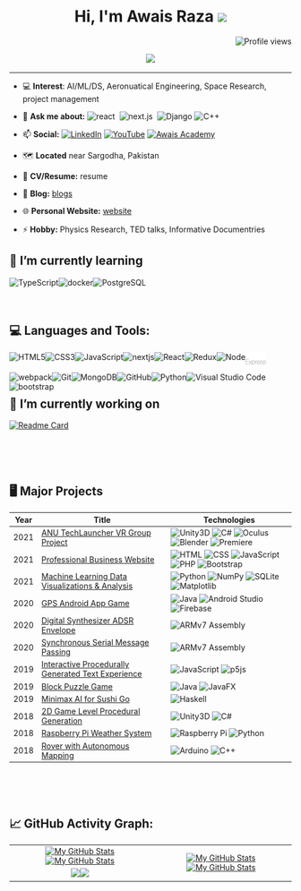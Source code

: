 <h1 align="center">
Hi, I'm Awais Raza
  <img src="https://media.giphy.com/media/hvRJCLFzcasrR4ia7z/giphy.gif" width="30"></h1>
 <!--<img src="https://komarev.com/ghpvc/?username=yashitanamdeo&label=Profile%20Views&color=0e75b6&style=flat" align='right' alt="yashitanamdeo" />-->
 <img src="https://gpvc.arturio.dev/AwaisOem" alt="Profile views" align='right'/> <a href="https://github.com/AwaisOem/AwaisOem/"> </a> 
<br/>

<!-- Typing SVG by DenverCoder1 - https://github.com/DenverCoder1/readme-typing-svg -->
<p align="center">
  <a href="https://github.com/DenverCoder1/readme-typing-svg"><img src="https://readme-typing-svg.herokuapp.com?lines=Computer+Science+Student;Full+Stack+Web+Developer;DS%20|%20AI%20|%20ML%20Enthusiastic;Always%20learning%20new%20things&center=true&width=380&height=45"></a>
</p>
<hr/>

- 💻 **Interest**: AI/ML/DS, Aeronuatical Engineering, Space Research, project management
- 💬 **Ask me about:**
<img alt="react" src="https://img.shields.io/badge/react-61DAFB.svg?&style=for-the-badge&logo=react&logoColor=fff" />&nbsp;
<img alt="next.js" src="https://img.shields.io/badge/next.js-000.svg?&style=for-the-badge&logo=next.js&logoColor=fff" />&nbsp;
![Django](https://img.shields.io/badge/Django-092e20?style=for-the-badge&logo=django)
![C++](https://img.shields.io/badge/C++-0000FF?style=for-the-badge&logo=cplusplus)

- 📫 **Social:**    <a href="https://www.linkedin.com/in/awais-raza-a13a77240/" target="_blank">  <img alt="LinkedIn" src="https://img.shields.io/badge/linkedin-0077B5.svg?&style=for-the-badge&logo=linkedin&logoColor=white" /></a>
<a href="https://www.youtube.com/channel/UCXm9rJ9-i0LTdIIsL3F6skg" target="_blank"><img alt="YouTube" src="https://img.shields.io/badge/youtube-FF0000.svg?&style=for-the-badge&logo=youtube&logoColor=white" /></a>
[![Awais Academy](https://img.shields.io/badge/mail-000?style=for-the-badge&logo=gmail&logoColor=green)](https://ranaabdullah.netlify.app)

- 🗺️ **Located** near Sargodha, Pakistan
- 💼 **CV/Resume:** <a>resume</a>
- 📝 **Blog:** <a href="https://awaisoem.github.io/SPARK-OFFICIALS/" target="_blank">blogs</a>
- 🌐 **Personal Website:**  <a href="http://awaisoem.netlify.app/" target="_blank">website</a>
- ⚡ **Hobby:** Physics Research, TED talks, Informative Documentries

## 🌱 I’m currently learning

<img align="left" alt="TypeScript" src="https://img.icons8.com/color/36/000000/typescript.png"/>
<img align="left" alt="docker" src="https://img.icons8.com/dusk/36/000000/docker.png"/>
<img align="left" alt="PostgreSQL" src="https://img.icons8.com/color/36/000000/postgreesql.png"/>
<br>
<br/><br/>

## 💻 Languages and Tools:

<img align="left" alt="HTML5" src="https://img.icons8.com/color/36/000000/html-5.png"/>
<img align="left" alt="CSS3" src="https://img.icons8.com/color/36/000000/css3.png"/>
<img align="left" alt="JavaScript" src="https://img.icons8.com/color/36/000000/javascript.png"/>
<img align="left" alt="nextjs" src="https://img.icons8.com/color/36/000000/nextjs.png"/>
<img align="left" alt="React" src="https://img.icons8.com/plasticine/36/000000/react.png"/>
<img align="left" alt="Redux" src="https://img.icons8.com/color/36/000000/redux.png"/>
<img align="left" alt="Node" src="https://img.icons8.com/color/36/000000/nodejs.png"/>
<img align="left" alt="express" width="36px" src="https://raw.githubusercontent.com/github/explore/78df643247d429f6cc873026c0622819ad797942/topics/express/express.png" />
<img align="left" alt="webpack" src="https://img.icons8.com/dusk/36/000000/webpack.png"/>
<img align="left" alt="Git" src="https://img.icons8.com/color/36/000000/git.png"/>
<img align="left" alt="MongoDB" src="https://img.icons8.com/color/36/000000/mongodb.png"/>
<img align="left" alt="GitHub" src="https://img.icons8.com/fluent/36/000000/github.png"/>
<img align="left" alt="Python" src="https://img.icons8.com/color/36/000000/python.png"/>
<img align="left" alt="Visual Studio Code" src="https://img.icons8.com/fluent/36/000000/visual-studio-code-2019.png"/>
<img align="left" alt="bootstrap" src="https://img.icons8.com/color/36/000000/bootstrap.png"/>

<br/><br/><br/>

## 🔭 I’m currently working on

[![Readme Card](https://github-readme-stats.vercel.app/api/pin/?username=AwaisOem&repo=wowlearn)](https://github.com/AwaisOem/wowlearn)

<br>
<br>
<br>

## 🖥️ Major Projects

| Year | Title                                    | Technologies                           |
|------|------------------------------------------|----------------------------------------|
| 2021 | [ANU TechLauncher VR Group Project](https://github.com/VR-Observatory/SidingSpringObservatory "Project Repo") | ![Unity3D](https://img.shields.io/badge/-Unity3D-black?style=flat-square&logo=unity) ![C#](https://img.shields.io/badge/-C%23-black?style=flat-square&logo=csharp) ![Oculus](https://img.shields.io/badge/-Oculus-black?style=flat-square&logo=oculus) ![Blender](https://img.shields.io/badge/-Blender-black?style=flat-square&logo=blender) ![Premiere](https://img.shields.io/badge/-Premiere-black?style=flat-square&logo=adobepremierepro)|
| 2021 | [Professional Business Website](https://github.com/Tim-W-James/Journeys-Continue-Website "Website") | ![HTML](https://img.shields.io/badge/-HTML5-black?style=flat-square&logo=html5) ![CSS](https://img.shields.io/badge/-CSS3-black?style=flat-square&logo=css3) ![JavaScript](https://img.shields.io/badge/-JavaScript-black?style=flat-square&logo=javascript) ![PHP](https://img.shields.io/badge/-PHP-black?style=flat-square&logo=php) ![Bootstrap](https://img.shields.io/badge/-Bootstrap-black?style=flat-square&logo=bootstrap) |
| 2021 | [Machine Learning Data Visualizations & Analysis](https://github.com/Tim-W-James/Python-Data-Reference-Code "My Python Reference Code") | ![Python](https://img.shields.io/badge/-Python-black?style=flat-square&logo=python) ![NumPy](https://img.shields.io/badge/-NumPy-black?style=flat-square&logo=numpy) ![SQLite](https://img.shields.io/badge/-SQLite-black?style=flat-square&logo=sqlite) ![Matplotlib](https://img.shields.io/badge/-Matplotlib-black?style=flat-square) |
| 2020 | [GPS Android App Game](https://github.com/Tim-W-James/Java-GPS-Android-Game) | ![Java](https://img.shields.io/badge/-Java-black?style=flat-square&logo=java&logoColor=red) ![Android Studio](https://img.shields.io/badge/-Android%20Studio-black?style=flat-square&logo=androidstudio) ![Firebase](https://img.shields.io/badge/-Firebase-black?style=flat-square&logo=firebase) |
| 2020 | [Digital Synthesizer ADSR Envelope](https://github.com/Tim-W-James/ARMv7-Digital-Synthesizer-ADSR) | ![ARMv7 Assembly](https://img.shields.io/badge/-ARMv7%20Assembly-black?style=flat-square) |
| 2020 | [Synchronous Serial Message Passing](https://github.com/Tim-W-James/ARMv7-Synchronous-Serial-Message-Passing) | ![ARMv7 Assembly](https://img.shields.io/badge/-ARMv7%20Assembly-black?style=flat-square) |
| 2019 | [Interactive Procedurally Generated Text Experience](https://github.com/Tim-W-James/JavaScript-Interactive-Procedural-Text-Experience) | ![JavaScript](https://img.shields.io/badge/-JavaScript-black?style=flat-square&logo=javascript) ![p5js](https://img.shields.io/badge/-p5.js-black?style=flat-square&logo=p5dotjs) |
| 2019 | [Block Puzzle Game](https://github.com/Tim-W-James/Java-Block-Puzzle-Game) | ![Java](https://img.shields.io/badge/-Java-black?style=flat-square&logo=java&logoColor=red) ![JavaFX](https://img.shields.io/badge/-JavaFX-black?style=flat-square) |
| 2019 | [Minimax AI for Sushi Go](https://github.com/Tim-W-James/Sushi-Go-AI) | ![Haskell](https://img.shields.io/badge/-Haskell-black?style=flat-square&logo=haskell) |
| 2018 | [2D Game Level Procedural Generation](https://github.com/Tim-W-James/Time-Travel-Roguelite-Game "Part of a Larger Project") | ![Unity3D](https://img.shields.io/badge/-Unity3D-black?style=flat-square&logo=unity) ![C#](https://img.shields.io/badge/-C%23-black?style=flat-square&logo=csharp) |
| 2018 | [Raspberry Pi Weather System](https://github.com/Tim-W-James/Raspberry-Pi-Weather-Station) | ![Raspberry Pi](https://img.shields.io/badge/-Raspberry%20Pi-black?style=flat-square&logo=raspberrypi&logoColor=red) ![Python](https://img.shields.io/badge/-Python-black?style=flat-square&logo=python) |
| 2018 | [Rover with Autonomous Mapping](https://github.com/Tim-W-James/Arduino-Autonomous-Rover) | ![Arduino](https://img.shields.io/badge/-Arduino-black?style=flat-square&logo=arduino) ![C++](https://img.shields.io/badge/-C%2B%2B-black?style=flat-square&logo=c%2B%2B) |

<br>
<br>
<br>

## 📈 GitHub Activity Graph:

<table>
    <tr>
        <td align="center"><a href="https://github.com/AwaisOem#gh-light-mode-only"><img src="https://github-readme-stats.vercel.app/api?username=AwaisOem&show_icons=true&theme=default&include_all_commits=true#gh-light-mode-only" alt="My GitHub Stats"/></a><a href="https://github.com/AwaisOem#gh-dark-mode-only"><img src="https://github-readme-stats.vercel.app/api?username=AwaisOem&show_icons=true&theme=tokyonight&include_all_commits=true#gh-dark-mode-only" alt="My GitHub Stats"/></a></td>
        <td rowspan="2" align="center"><a href="https://github.com/AwaisOem#gh-light-mode-only"><img src="https://github-readme-stats.vercel.app/api/top-langs/?username=AwaisOem&theme=default&langs_count=8#gh-light-mode-only" alt="My GitHub Stats"/></a><a href="https://github.com/AwaisOem#gh-dark-mode-only"><img src="https://github-readme-stats.vercel.app/api/top-langs/?username=AwaisOem&theme=tokyonight&langs_count=8#gh-dark-mode-only" alt="My GitHub Stats"/></a></td>
    </tr>
    <tr>
        <td align="center"><a href="https://github.com/AwaisOem#gh-light-mode-only"><img src="https://github-readme-streak-stats.herokuapp.com/?user=AwaisOem&theme=default"/></a><a href="https://github.com/AwaisOem#gh-dark-mode-only"><img src="https://github-readme-streak-stats.herokuapp.com/?user=AwaisOem&theme=tokyonight"/></a></td>
    </tr>
</table>
